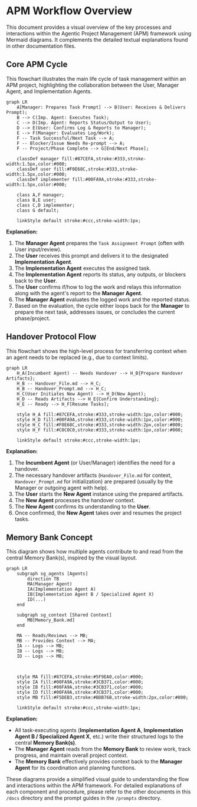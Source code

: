 # APM Workflow Overview

This document provides a visual overview of the key processes and interactions within the Agentic Project Management (APM) framework using Mermaid diagrams. It complements the detailed textual explanations found in other documentation files.

## Core APM Cycle

This flowchart illustrates the main life cycle of task management within an APM project, highlighting the collaboration between the User, Manager Agent, and Implementation Agents.

```mermaid
graph LR
    A[Manager: Prepares Task Prompt] --> B(User: Receives & Delivers Prompt);
    B --> C(Imp. Agent: Executes Task);
    C --> D(Imp. Agent: Reports Status/Output to User);
    D --> E(User: Confirms Log & Reports to Manager);
    E --> F(Manager: Evaluates Log/Work);
    F -- Task Successful/Next Task --> A;
    F -- Blocker/Issue Needs Re-prompt --> A;
    F -- Project/Phase Complete --> G[End/Next Phase];

    classDef manager fill:#87CEFA,stroke:#333,stroke-width:1.5px,color:#000; 
    classDef user fill:#F0E68C,stroke:#333,stroke-width:1.5px,color:#000; 
    classDef implementer fill:#00FA9A,stroke:#333,stroke-width:1.5px,color:#000; 

    class A,F manager;
    class B,E user;
    class C,D implementer;
    class G default;

    linkStyle default stroke:#ccc,stroke-width:1px;
```

**Explanation:**

1.  The **Manager Agent** prepares the `Task Assignment Prompt` (often with User input/review).
2.  The **User** receives this prompt and delivers it to the designated **Implementation Agent**.
3.  The **Implementation Agent** executes the assigned task.
4.  The **Implementation Agent** reports its status, any outputs, or blockers back to the **User**.
5.  The **User** confirms if/how to log the work and relays this information along with the agent's report to the **Manager Agent**.
6.  The **Manager Agent** evaluates the logged work and the reported status.
7.  Based on the evaluation, the cycle either loops back for the **Manager** to prepare the next task, addresses issues, or concludes the current phase/project.

## Handover Protocol Flow

This flowchart shows the high-level process for transferring context when an agent needs to be replaced (e.g., due to context limits).

```mermaid
graph LR
    H_A(Incumbent Agent) -- Needs Handover --> H_B{Prepare Handover Artifacts};
    H_B -- Handover_File.md --> H_C;
    H_B -- Handover_Prompt.md --> H_C;
    H_C(User Initiates New Agent) --> H_D(New Agent);
    H_D -- Reads Artifacts --> H_E{Confirm Understanding};
    H_E -- Ready --> H_F[Resume Tasks];

    style H_A fill:#87CEFA,stroke:#333,stroke-width:1px,color:#000; 
    style H_D fill:#00FA9A,stroke:#333,stroke-width:1px,color:#000; 
    style H_C fill:#F0E68C,stroke:#333,stroke-width:2px,color:#000; 
    style H_F fill:#C0C0C0,stroke:#333,stroke-width:1px,color:#000; 

    linkStyle default stroke:#ccc,stroke-width:1px;
```

**Explanation:**

1.  The **Incumbent Agent** (or User/Manager) identifies the need for a handover.
2.  The necessary handover artifacts (`Handover_File.md` for context, `Handover_Prompt.md` for initialization) are prepared (usually by the Manager or outgoing agent with help).
3.  The **User** starts the **New Agent** instance using the prepared artifacts.
4.  The **New Agent** processes the handover context.
5.  The **New Agent** confirms its understanding to the **User**.
6.  Once confirmed, the **New Agent** takes over and resumes the project tasks.


## Memory Bank Concept

This diagram shows how multiple agents contribute to and read from the central Memory Bank(s), inspired by the visual layout.

```mermaid
graph LR
    subgraph sg_agents [Agents]
        direction TB
        MA(Manager Agent)
        IA(Implementation Agent A)
        IB(Implementation Agent B / Specialized Agent X) 
        ID(...)
    end

    subgraph sg_context [Shared Context]
        MB[Memory_Bank.md]
    end

    MA -- Reads/Reviews --> MB;
    MB -- Provides Context --> MA;
    IA -- Logs --> MB;
    IB -- Logs --> MB;
    ID -- Logs --> MB;
    
    
    
    style MA fill:#87CEFA,stroke:#5F9EA0,color:#000; 
    style IA fill:#00FA9A,stroke:#3CB371,color:#000; 
    style IB fill:#00FA9A,stroke:#3CB371,color:#000; 
    style ID fill:#00FA9A,stroke:#3CB371,color:#000; 
    style MB fill:#F5DEB3,stroke:#BDB76B,stroke-width:2px,color:#000; 

    linkStyle default stroke:#ccc,stroke-width:1px;
```

**Explanation:**

*   All task-executing agents (**Implementation Agent A**, **Implementation Agent B / Specialized Agent X**, etc.) write their structured logs to the central **Memory Bank(s)**.
*   The **Manager Agent** reads from the **Memory Bank** to review work, track progress, and maintain overall project context.
*   The **Memory Bank** effectively provides context back to the **Manager Agent** for its coordination and planning functions.

These diagrams provide a simplified visual guide to understanding the flow and interactions within the APM framework. For detailed explanations of each component and procedure, please refer to the other documents in this `/docs` directory and the prompt guides in the `/prompts` directory.
